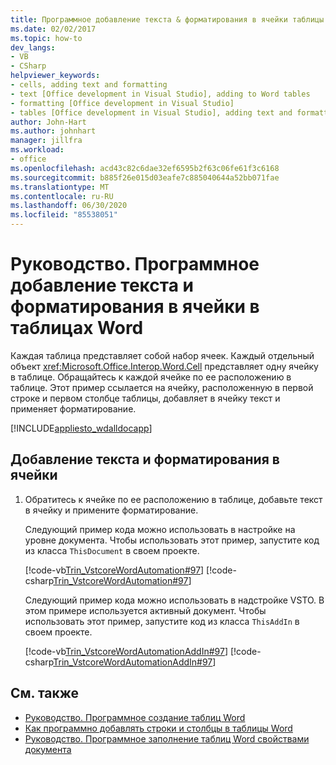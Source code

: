 ```yaml
---
title: Программное добавление текста & форматирования в ячейки таблицы Word
ms.date: 02/02/2017
ms.topic: how-to
dev_langs:
- VB
- CSharp
helpviewer_keywords:
- cells, adding text and formatting
- text [Office development in Visual Studio], adding to Word tables
- formatting [Office development in Visual Studio]
- tables [Office development in Visual Studio], adding text and formatting
author: John-Hart
ms.author: johnhart
manager: jillfra
ms.workload:
- office
ms.openlocfilehash: acd43c82c6dae32ef6595b2f63c06fe61f3c6168
ms.sourcegitcommit: b885f26e015d03eafe7c885040644a52bb071fae
ms.translationtype: MT
ms.contentlocale: ru-RU
ms.lasthandoff: 06/30/2020
ms.locfileid: "85538051"
---
```

# <a name="how-to-programmatically-add-text-and-formatting-to-cells-in-word-tables"></a>Руководство. Программное добавление текста и форматирования в ячейки в таблицах Word
  Каждая таблица представляет собой набор ячеек. Каждый отдельный объект <xref:Microsoft.Office.Interop.Word.Cell> представляет одну ячейку в таблице. Обращайтесь к каждой ячейке по ее расположению в таблице. Этот пример ссылается на ячейку, расположенную в первой строке и первом столбце таблицы, добавляет в ячейку текст и применяет форматирование.

 [!INCLUDE[appliesto_wdalldocapp](../vsto/includes/appliesto-wdalldocapp-md.md)]

## <a name="to-add-text-and-formatting-to-cells"></a>Добавление текста и форматирования в ячейки

1. Обратитесь к ячейке по ее расположению в таблице, добавьте текст в ячейку и примените форматирование.

     Следующий пример кода можно использовать в настройке на уровне документа. Чтобы использовать этот пример, запустите код из класса `ThisDocument` в своем проекте.

     [!code-vb[Trin_VstcoreWordAutomation#97](../vsto/codesnippet/VisualBasic/Trin_VstcoreWordAutomationVB/ThisDocument.vb#97)]
     [!code-csharp[Trin_VstcoreWordAutomation#97](../vsto/codesnippet/CSharp/Trin_VstcoreWordAutomationCS/ThisDocument.cs#97)]

     Следующий пример кода можно использовать в надстройке VSTO. В этом примере используется активный документ. Чтобы использовать этот пример, запустите код из класса `ThisAddIn` в своем проекте.

     [!code-vb[Trin_VstcoreWordAutomationAddIn#97](../vsto/codesnippet/VisualBasic/Trin_VstcoreWordAutomationAddIn/ThisAddIn.vb#97)]
     [!code-csharp[Trin_VstcoreWordAutomationAddIn#97](../vsto/codesnippet/CSharp/Trin_VstcoreWordAutomationAddIn/ThisAddIn.cs#97)]

## <a name="see-also"></a>См. также
- [Руководство. Программное создание таблиц Word](../vsto/how-to-programmatically-create-word-tables.md)
- [Как программно добавлять строки и столбцы в таблицы Word](../vsto/how-to-programmatically-add-rows-and-columns-to-word-tables.md)
- [Руководство. Программное заполнение таблиц Word свойствами документа](../vsto/how-to-programmatically-populate-word-tables-with-document-properties.md)
